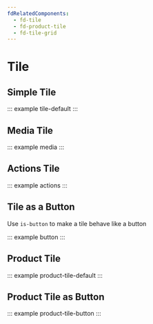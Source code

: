 ```yaml
---
fdRelatedComponents:
  - fd-tile
  - fd-product-tile
  - fd-tile-grid
---
```


# Tile

## Simple Tile
::: example tile-default
:::

## Media Tile
::: example media
:::

## Actions Tile
::: example actions
:::

## Tile as a Button
Use `is-button` to make a tile behave like a button

::: example button
:::

## Product Tile

::: example product-tile-default
:::

## Product Tile as Button

::: example product-tile-button
:::

